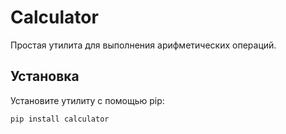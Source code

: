 # Calculator

Простая утилита для выполнения арифметических операций.

## Установка

Установите утилиту с помощью pip:

```bash
pip install calculator
